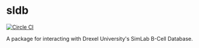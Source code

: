 sldb
====

[![Circle CI](https://circleci.com/gh/arosenfeld/sldb/tree/develop.svg?style=svg&circle-token=4a1a9616a5acc6ceaa68431388bcf04c7ffa965d)](https://circleci.com/gh/arosenfeld/sldb/tree/develop)

A package for interacting with Drexel University's SimLab B-Cell Database.
